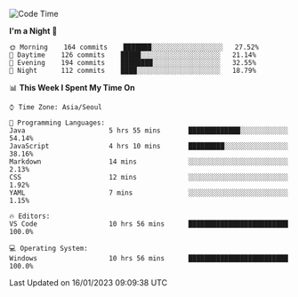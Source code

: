 <!--START_SECTION:waka-->
![Code Time](http://img.shields.io/badge/Code%20Time-1%2C505%20hrs%203%20mins-blue)

**I'm a Night 🦉** 

```text
🌞 Morning    164 commits    ███████░░░░░░░░░░░░░░░░░░   27.52% 
🌆 Daytime    126 commits    █████░░░░░░░░░░░░░░░░░░░░   21.14% 
🌃 Evening    194 commits    ████████░░░░░░░░░░░░░░░░░   32.55% 
🌙 Night      112 commits    ████░░░░░░░░░░░░░░░░░░░░░   18.79%

```


📊 **This Week I Spent My Time On** 

```text
⌚︎ Time Zone: Asia/Seoul

💬 Programming Languages: 
Java                     5 hrs 55 mins       █████████████░░░░░░░░░░░░   54.14% 
JavaScript               4 hrs 10 mins       █████████░░░░░░░░░░░░░░░░   38.16% 
Markdown                 14 mins             ░░░░░░░░░░░░░░░░░░░░░░░░░   2.13% 
CSS                      12 mins             ░░░░░░░░░░░░░░░░░░░░░░░░░   1.92% 
YAML                     7 mins              ░░░░░░░░░░░░░░░░░░░░░░░░░   1.15%

🔥 Editors: 
VS Code                  10 hrs 56 mins      █████████████████████████   100.0%

💻 Operating System: 
Windows                  10 hrs 56 mins      █████████████████████████   100.0%

```


 Last Updated on 16/01/2023 09:09:38 UTC
<!--END_SECTION:waka-->
